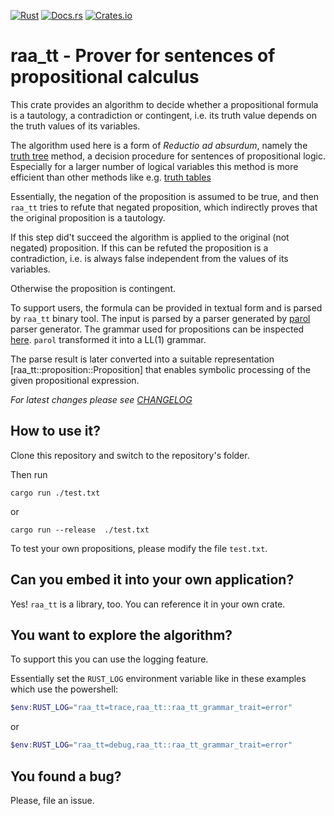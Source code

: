 [![Rust](https://github.com/jsinger67/raa_tt/actions/workflows/rust.yml/badge.svg)](https://github.com/jsinger67/raa_tt/actions/workflows/rust.yml)
[![Docs.rs](https://docs.rs/raa_tt/badge.svg)](https://docs.rs/raa_tt)
[![Crates.io](https://img.shields.io/crates/v/raa_tt.svg)](https://crates.io/crates/raa_tt)

# raa_tt - Prover for sentences of propositional calculus

This crate provides an algorithm to decide whether a propositional formula is a tautology, a
contradiction or contingent, i.e. its truth value depends on the truth values of its variables.

The algorithm used here is a form of *Reductio ad absurdum*, namely the
[truth tree](https://en.wikipedia.org/wiki/Method_of_analytic_tableaux) method, a decision procedure
for sentences of propositional logic. Especially for a larger number of logical variables this
method is more efficient than other methods like e.g.
[truth tables](https://en.wikipedia.org/wiki/Truth_table)

Essentially, the negation of the proposition is assumed to be true, and then `raa_tt` tries to
refute that negated proposition, which indirectly proves that the original proposition is a
tautology.

If this step did't succeed the algorithm is applied to the original (not negated) proposition.
If this can be refuted the proposition is a contradiction, i.e. is always false independent from the
values of its variables.

Otherwise the proposition is contingent.


To support users, the formula can be provided in textual form and is parsed by `raa_tt` binary tool.
The input is parsed by a parser generated by [parol](https://github.com/jsinger67/parol) parser
generator. The grammar used for propositions can be inspected
[here](https://github.com/jsinger67/raa_tt/blob/main/raa_tt.par). `parol` transformed it into a
LL(1) grammar.

The parse result is later converted into a suitable representation [raa_tt::proposition::Proposition]
that enables symbolic processing of the given propositional expression.


*For latest changes please see
[CHANGELOG](https://github.com/jsinger67/raa_tt/blob/main/CHANGELOG.md)*

## How to use it?

Clone this repository and switch to the repository's folder.

Then run
```shell
cargo run ./test.txt
```
or
```shell
cargo run --release  ./test.txt
```

To test your own propositions, please modify the file `test.txt`.

## Can you embed it into your own application?

Yes! `raa_tt` is a library, too. You can reference it in your own crate.

## You want to explore the algorithm?
To support this you can use the logging feature.

Essentially set the `RUST_LOG` environment variable like in these examples which use the powershell:

```powershell
$env:RUST_LOG="raa_tt=trace,raa_tt::raa_tt_grammar_trait=error"
```
or
```powershell
$env:RUST_LOG="raa_tt=debug,raa_tt::raa_tt_grammar_trait=error"
```
## You found a bug?

Please, file an issue.
